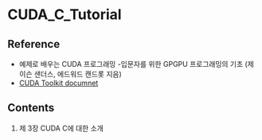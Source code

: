 # CUDA_C_Tutorial 

## Reference 

* 예제로 배우는 CUDA 프로그래밍 -입문자를 위한 GPGPU 프로그래밍의 기초 (제이슨 샌더스, 에드워드 캔드롯 지음)   
* [CUDA Toolkit documnet](https://docs.nvidia.com/cuda/cuda-c-programming-guide/index.html)

## Contents   
1. 제 3장 CUDA C에 대한 소개    